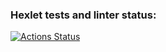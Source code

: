### Hexlet tests and linter status:
[![Actions Status](https://github.com/vasilysmolin/frontend-project-lvl1/workflows/hexlet-check/badge.svg)](https://github.com/vasilysmolin/frontend-project-lvl1/actions)